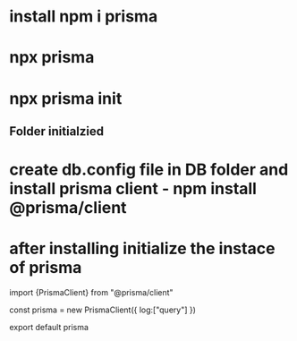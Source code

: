 # install npm i prisma
# npx prisma
# npx prisma init
## Folder initialzied
# create db.config file in DB folder and install prisma client - npm install @prisma/client
# after installing initialize the instace of prisma

import {PrismaClient} from "@prisma/client"

const prisma = new PrismaClient({
 log:["query"]
})

export default prisma
